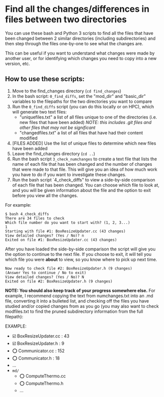 # Find all the changes/differences in files between two directories

You can use these bash and Python 3 scripts to find all the files that have been changed between 2 similar directories (including subdirectories) and then step through the files one-by-one to see what the changes are.

This can be useful if you want to understand what changes were made by another user, or for identifying which changes you need to copy into a new version, etc.
<br>

## How to use these scripts:

1. Move to the find_changes directory (`cd find_changes`)
2. In the bash script: `0_find_diffs`, set the "mod_dir" and "basic_dir" variables to the filepaths for the two directories you want to compare
3. Run the `0_find_diffs` script (you can do this locally or on HPC), which will generate two text files: 
	- "uniquefiles.txt" a list of all files unique to one of the directories (i.e. new files that have been added) *NOTE: this includes .git files and other files that may not be significant*
	- "changedfiles.txt" a list of all files that have had their content modified 
4. [FILES ADDED] Use the list of unique files to determine which new files have been added
5. Leave the find_changes directory (`cd ..`)
6. Run the bash script `3_check_numchanges` to create a text file that lists the name of each file that has been changed and the number of changes that were made to that file. This will give you an idea of how much work you have to do if you want to investigate these changes.
7. Run the bash script `4_check_diffs" to view a side-by-side comparison of each file that has been changed. You can choose which file to look at, and you will be given information about the file and the option to exit before you view all the changes.

For example:
```
$ bash 4_check_diffs 
There are 34 files to check
Which file number do you want to start with? (1, 2, 3...)
1
Starting with file #1: BoxResizeUpdater.cc (43 changes)
View detailed changes? (Yes / No)? n
Exited on file #1: BoxResizeUpdater.cc (43 changes)
```

After you have loaded the side-by-side comparison the script will give you the option to continue to the next file. If you choose to exit, it will tell you which file you were **about** to view, so you know where to pick up next time.

```
Now ready to check file #2: BoxResizeUpdater.h (9 changes)
(Answer Yes to continue / No to exit)
View detailed changes? (Yes / No)? N
Exited on file #2: BoxResizeUpdater.h (9 changes)
```

**NOTE: You should also keep track of your progress somewhere else.** For example, I recommend copying the text from numchanges.txt into an .md file, converting it into a bulleted list, and checking off the files you have studied and/or copied changes from as you go (you may also want to check modfiles.txt to find the pruned subdirectory information from the full filepath):

EXAMPLE:
* :ballot_box_with_check: BoxResizeUpdater.cc : 43
* :ballot_box_with_check: BoxResizeUpdater.h : 9
* :o: Communicator.cc : 152
* :o: Communicator.h : 18
* ...
* `md/`
	* :o: ComputeThermo.cc
	* :o: ComputeThermo.h
	* ...
